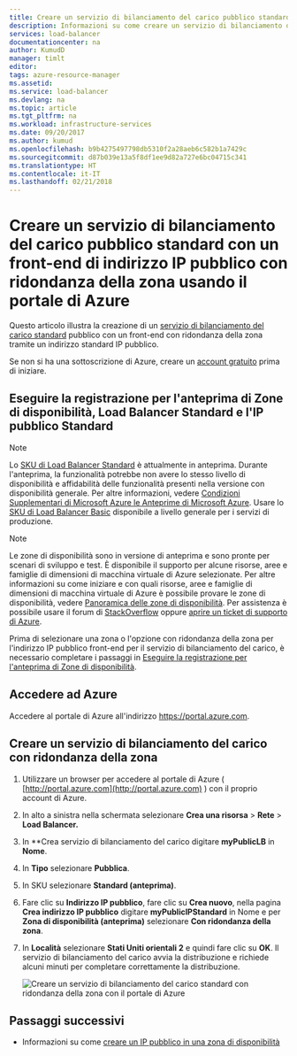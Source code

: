 ```yaml
---
title: Creare un servizio di bilanciamento del carico pubblico standard con un front-end di indirizzo IP pubblico con ridondanza della zona usando il portale di Azure | Microsoft Docs
description: Informazioni su come creare un servizio di bilanciamento del carico pubblico standard con un front-end di indirizzo IP pubblico con ridondanza della zona con il portale di Azure
services: load-balancer
documentationcenter: na
author: KumudD
manager: timlt
editor: 
tags: azure-resource-manager
ms.assetid: 
ms.service: load-balancer
ms.devlang: na
ms.topic: article
ms.tgt_pltfrm: na
ms.workload: infrastructure-services
ms.date: 09/20/2017
ms.author: kumud
ms.openlocfilehash: b9b4275497798db5310f2a28aeb6c582b1a7429c
ms.sourcegitcommit: d87b039e13a5f8df1ee9d82a727e6bc04715c341
ms.translationtype: HT
ms.contentlocale: it-IT
ms.lasthandoff: 02/21/2018
---
```

#  <a name="create-a-public-load-balancer-standard-with-zone-redundant-public-ip-address-frontend-using-azure-portal"></a>Creare un servizio di bilanciamento del carico pubblico standard con un front-end di indirizzo IP pubblico con ridondanza della zona usando il portale di Azure

Questo articolo illustra la creazione di un [servizio di bilanciamento del carico standard](https://aka.ms/azureloadbalancerstandard) pubblico con un front-end con ridondanza della zona tramite un indirizzo standard IP pubblico.

Se non si ha una sottoscrizione di Azure, creare un [account gratuito](https://azure.microsoft.com/free/?WT.mc_id=A261C142F) prima di iniziare.

## <a name="register-for-availability-zones-load-balancer-standard-and-public-ip-standard-preview"></a>Eseguire la registrazione per l'anteprima di Zone di disponibilità, Load Balancer Standard e l'IP pubblico Standard
 
>[!NOTE]
Lo [SKU di Load Balancer Standard](https://aka.ms/azureloadbalancerstandard) è attualmente in anteprima. Durante l'anteprima, la funzionalità potrebbe non avere lo stesso livello di disponibilità e affidabilità delle funzionalità presenti nella versione con disponibilità generale. Per altre informazioni, vedere [Condizioni Supplementari di Microsoft Azure le Anteprime di Microsoft Azure](https://azure.microsoft.com/support/legal/preview-supplemental-terms/). Usare lo [SKU di Load Balancer Basic](load-balancer-overview.md) disponibile a livello generale per i servizi di produzione. 

> [!NOTE]
> Le zone di disponibilità sono in versione di anteprima e sono pronte per scenari di sviluppo e test. È disponibile il supporto per alcune risorse, aree e famiglie di dimensioni di macchina virtuale di Azure selezionate. Per altre informazioni su come iniziare e con quali risorse, aree e famiglie di dimensioni di macchina virtuale di Azure è possibile provare le zone di disponibilità, vedere [Panoramica delle zone di disponibilità](https://docs.microsoft.com/azure/availability-zones/az-overview). Per assistenza è possibile usare il forum di [StackOverflow](https://stackoverflow.com/questions/tagged/azure-availability-zones) oppure [aprire un ticket di supporto di Azure](../azure-supportability/how-to-create-azure-support-request.md?toc=%2fazure%2fvirtual-network%2ftoc.json).  

Prima di selezionare una zona o l'opzione con ridondanza della zona per l'indirizzo IP pubblico front-end per il servizio di bilanciamento del carico, è necessario completare i passaggi in [Eseguire la registrazione per l'anteprima di Zone di disponibilità](https://docs.microsoft.com/azure/availability-zones/az-overview).

## <a name="log-in-to-azure"></a>Accedere ad Azure 

Accedere al portale di Azure all'indirizzo https://portal.azure.com.

## <a name="create-a-zone-redundant-load-balancer"></a>Creare un servizio di bilanciamento del carico con ridondanza della zona

1. Utilizzare un browser per accedere al portale di Azure ( [http://portal.azure.com](http://portal.azure.com) ) con il proprio account di Azure.
2. In alto a sinistra nella schermata selezionare **Crea una risorsa** > **Rete** > **Load Balancer.**
3. In **Crea servizio di bilanciamento del carico digitare **myPublicLB** in **Nome**.
4. In **Tipo** selezionare **Pubblica**.
5. In SKU selezionare **Standard (anteprima)**.
6. Fare clic su **Indirizzo IP pubblico**, fare clic su **Crea nuovo**, nella pagina **Crea indirizzo IP pubblico** digitare **myPublicIPStandard** in Nome e per **Zona di disponibilità (anteprima)** selezionare **Con ridondanza della zona**.
7. In **Località** selezionare **Stati Uniti orientali 2** e quindi fare clic su **OK**. Il servizio di bilanciamento del carico avvia la distribuzione e richiede alcuni minuti per completare correttamente la distribuzione.

    ![Creare un servizio di bilanciamento del carico standard con ridondanza della zona con il portale di Azure](./media/load-balancer-get-started-internet-az-portal/create-zone-redundant-load-balancer-standard.png)


## <a name="next-steps"></a>Passaggi successivi
- Informazioni su come [creare un IP pubblico in una zona di disponibilità](../virtual-network/create-public-ip-availability-zone-portal.md)



